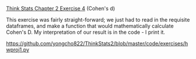 [Think Stats Chapter 2 Exercise 4](http://greenteapress.com/thinkstats2/html/thinkstats2003.html#toc24) (Cohen's d)

This exercise was fairly straight-forward; we just had to read in the requisite dataframes, and make a function that would mathematically calculate Cohen's D. My interpretation of our result is in the code - I print it.

https://github.com/yongcho822/ThinkStats2/blob/master/code/exercises/hwproj1.py
